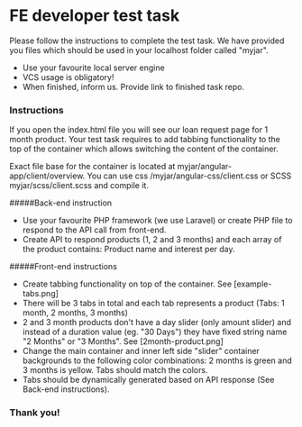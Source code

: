 # FE developer test task

Please follow the instructions to complete the test task. We have provided you files which should be used in your localhost folder called "myjar".

  - Use your favourite local server engine
  - VCS usage is obligatory!
  - When finished, inform us. Provide link to finished task repo.

### Instructions

If you open the index.html file you will see our loan request page for 1 month product. Your test task requires to add tabbing functionality to the top of the container which allows switching the content of the container.

Exact file base for the container is located at myjar/angular-app/client/overview. You can use css /myjar/angular-css/client.css or SCSS myjar/scss/client.scss and compile it.

#####Back-end instruction

  - Use your favourite  PHP framework (we use Laravel) or create PHP file to respond to the API call from front-end. 
  - Create API to respond products (1, 2 and 3 months) and each array of the product contains: Product name and interest per day.

#####Front-end instructions

  - Create tabbing functionality on top of the container. See [example-tabs.png]
  - There will be 3 tabs in total and each tab represents a product (Tabs: 1 month, 2 months, 3 months) 
  - 2 and 3 month products don't have a day slider (only amount slider) and instead of a duration value (eg. "30 Days") they have fixed string name "2 Months" or "3 Months". See [2month-product.png]
  - Change the main container and inner left side "slider" container backgrounds to the following color combinations: 2 months is green and 3 months is yellow. Tabs should match the colors.
  - Tabs should be dynamically generated based on API response (See Back-end instructions).

### Thank you!
